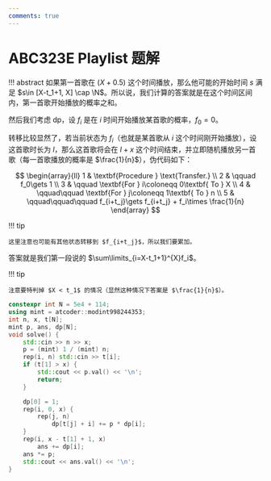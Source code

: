 ```yaml
---
comments: true
---
```


# ABC323E Playlist 题解

!!! abstract
    如果第一首歌在 $(X+0.5)$ 这个时间播放，那么他可能的开始时间 $s$ 满足 $s\in [X-t_1+1, X] \cap \N$。所以说，我们计算的答案就是在这个时间区间内，第一首歌开始播放的概率之和。

然后我们考虑 dp，设 $f_i$ 是在 $i$ 时间开始播放某首歌的概率，$f_0=0$。

转移比较显然了，若当前状态为 $f_i$（也就是某首歌从 $i$ 这个时间刚开始播放），设这首歌时长为 $l$，那么这首歌将会在 $l+x$ 这个时间结束，并立即随机播放另一首歌（每一首歌播放的概率是 $\frac{1}{n}$），伪代码如下：

$$
\begin{array}{ll}
1 & \textbf{Procedure } \text{Transfer.} \\
2 & \qquad f_0\gets 1 \\
3 & \qquad \textbf{For } i\coloneqq 0\textbf{ To } X \\
4 & \qquad\qquad \textbf{For } j\coloneqq 1\textbf{ To } n \\
5 & \qquad\qquad\qquad f_{i+t_j}\gets f_{i+t_j} + f_i\times \frac{1}{n}
\end{array}
$$

!!! tip

    这里注意也可能有其他状态转移到 $f_{i+t_j}$，所以我们要累加。

答案就是我们第一段说的 $\sum\limits_{i=X-t_1+1}^{X}f_i$。

!!! tip

    注意要特判掉 $X < t_1$ 的情况（显然这种情况下答案是 $\frac{1}{n}$）。

``` cpp
constexpr int N = 5e4 + 114;
using mint = atcoder::modint998244353;
int n, x, t[N];
mint p, ans, dp[N];
void solve() {
    std::cin >> n >> x;
    p = (mint) 1 / (mint) n;
    rep(i, n) std::cin >> t[i];
    if (t[1] > x) {
        std::cout << p.val() << '\n';
        return;
    }

    dp[0] = 1;
    rep(i, 0, x) {
        rep(j, n)
            dp[t[j] + i] += p * dp[i];
    }
    rep(i, x - t[1] + 1, x)
        ans += dp[i];
    ans *= p;
    std::cout << ans.val() << '\n';
}
```